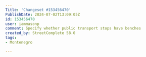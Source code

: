 ```yaml
---
Title: 'Changeset #153456470'
PublishDate: 2024-07-02T13:09:05Z
id: 153456470
user: iammasonp
comment: Specify whether public transport stops have benches
created_by: StreetComplete 58.0
tags:
- Montenegro

---
```

